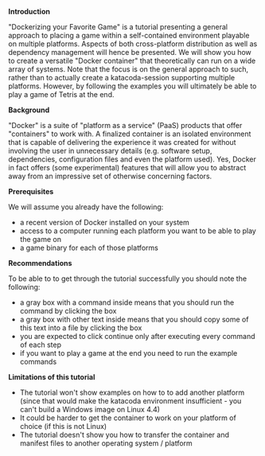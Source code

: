 **Introduction**

"Dockerizing your Favorite Game" is a tutorial presenting a general approach to placing a game within a self-contained environment playable on multiple platforms. Aspects of both cross-platform distribution as well as dependency management will hence be presented. We will show you how to create a versatile "Docker container" that theoretically can run on a wide array of systems. Note that the focus is on the general approach to such, rather than to actually create a katacoda-session supporting multiple platforms. However, by following the examples you will ultimately be able to play a game of Tetris at the end.

**Background**

"Docker" is a suite of "platform as a service" (PaaS) products that offer "containers" to work with. A finalized container is an isolated environment that is capable of delivering the experience it was created for without involving the user in unnecessary details (e.g. software setup, dependencies, configuration files and even the platform used). Yes, Docker in fact offers (some experimental) features that will allow you to abstract away from an impressive set of otherwise concerning factors.

**Prerequisites**

We will assume you already have the following:

- a recent version of Docker installed on your system
- access to a computer running each platform you want to be able to play the game on
- a game binary for each of those platforms

**Recommendations**

To be able to to get through the tutorial successfully you should note the following: 

- a gray box with a command inside means that you should run the command by clicking the box
- a gray box with other text inside means that you should copy some of this text into a file by clicking the box
- you are expected to click continue only after executing every command of each step
- if you want to play a game at the end you need to run the example commands

**Limitations of this tutorial**

- The tutorial won't show examples on how to to add another platform (since that would make the katacoda environment insufficient - you can't build a Windows image on Linux 4.4)
- It could be harder to get the container to work on your platform of choice (if this is not Linux)
- The tutorial doesn't show you how to transfer the container and manifest files to another operating system / platform
